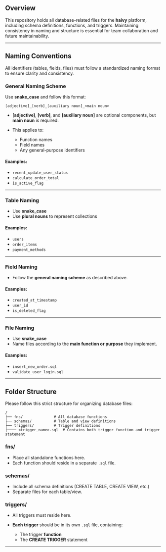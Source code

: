 ## Overview

This repository holds all database-related files for the **haivy** platform, including schema definitions, functions, and triggers. Maintaining consistency in naming and structure is essential for team collaboration and future maintainability.

---

## Naming Conventions

All identifiers (tables, fields, files) must follow a standardized naming format to ensure clarity and consistency.

### General Naming Scheme

Use **snake\_case** and follow this format:

```
[adjective]_[verb]_[auxiliary noun]_<main noun>
```

* **\[adjective]**, **\[verb]**, and **\[auxiliary noun]** are optional components, but **main noun** is required.
* This applies to:

  * Function names
  * Field names
  * Any general-purpose identifiers

#### Examples:

* `recent_update_user_status`
* `calculate_order_total`
* `is_active_flag`

---

### Table Naming

* Use **snake\_case**
* Use **plural nouns** to represent collections

#### Examples:

* `users`
* `order_items`
* `payment_methods`

---

### Field Naming

* Follow the **general naming scheme** as described above.

#### Examples:

* `created_at_timestamp`
* `user_id`
* `is_deleted_flag`

---

### File Naming

* Use **snake\_case**
* Name files according to the **main function or purpose** they implement.

#### Examples:

* `insert_new_order.sql`
* `validate_user_login.sql`

---

## Folder Structure

Please follow this strict structure for organizing database files:

```
/
├── fns/              # All database functions
├── schemas/          # Table and view definitions
├── triggers/         # Trigger definitions
├──── <trigger_name>.sql  # Contains both trigger function and trigger statement
```

### fns/

* Place all standalone functions here.
* Each function should reside in a separate `.sql` file.

### schemas/

* Include all schema definitions (CREATE TABLE, CREATE VIEW, etc.)
* Separate files for each table/view.

### triggers/

* All triggers must reside here.
* **Each trigger** should be in its own `.sql` file, containing:

  * The trigger **function**
  * The **CREATE TRIGGER** statement

---


